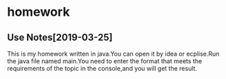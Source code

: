 # homework
## Use Notes[2019-03-25]
This is my homework written in java.You can open it by idea or ecplise.Run the java file named main.You need to enter the format that meets the requirements of the topic in the console,and you will get the result.
